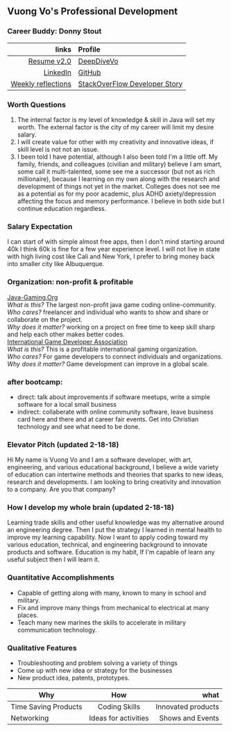 ## Vuong Vo's Professional Development

### Career Buddy: Donny Stout

| links | Profile |
|---------:|:--------|
| [Resume v2.0](vovo_resume_v2.0.pdf) | [DeepDiveVo](https://deepdivevo.com) |
| [LinkedIn](https://www.linkedin.com/in/vovo2/) | [GitHub](https://vvo2.github.io/) |
| [Weekly reflections](weekly.md) | [StackOverFlow Developer Story](https://stackoverflow.com/story/vovo) |

### Worth Questions
1.  The internal factor is my level of knowledge & skill in Java will set my worth.  The external factor is the city of my career will limit my desire salary.
2.  I will create value for other with my creativity and innovative ideas, if skill level is not not an issue.
3.  I been told I have potential, although I also been told I'm a little off. My family, friends, and colleagues (civilian and military) believe I am smart, some call it multi-talented, some see me a successor (but not as rich millionaire), because I learning on my own along with the research and development of things not yet in the market. Colleges does not see me as a potential as for my poor academic, plus ADHD axiety/depression affecting the focus and memory performance.  I believe in both side but I continue education regardless. 

### Salary Expectation
I can start of with simple almost free apps, then I don't mind starting around 40k I think 60k is fine for a few year experience level.  I will not live in state with high living cost like Cali and New York, I prefer to bring money back into smaller city like Albuquerque.

### Organization: non-profit & profitable
[Java-Gaming.Org](http://www.java-gaming.org/)   
*What is this?*   The largest non-profit java game coding online-community.   
*Who cares?*   freelancer and individual who wants to show and share or collaborate on the project.   
*Why does it matter?*   working on a project on free time to keep skill sharp and help each other makes better codes.   
[International Game Developer Association](https://www.igda.org/)   
*What is this?*   This is a profitable international gaming organization.   
*Who cares?*   For game developers to connect individuals and organizations.   
*Why does it matter?*   Game development can improve in a global scale.   

### after bootcamp:
* direct: talk about improvements if software meetups, write a simple software for a local small business
* indirect: collaberate with online community software, leave business card here and there and at career fair events. Get into Christian technology and see what need to be done.


### Elevator Pitch (updated 2-18-18)
Hi My name is Vuong Vo and I am a software developer, with art, engineering, and various educational background, I believe a wide variety of education can intertwine methods and theories that sparks to new ideas, research and developments. I am looking to bring creativity and innovation to a company.  Are you that company?

### How I develop my whole brain (updated 2-18-18)
Learning trade skills and other useful knowledge was my alternative around an engineering degree. Then I put the strategy I learned in mental health to improve my learning capability. Now I want to apply coding toward my various education, technical, and engineering background to innovate products and software. Education is my habit, If I'm capable of learn any useful subject then I will learn it.

### Quantitative Accomplishments
* Capable of getting along with many, known to many in school and military.
* Fix and improve many things from mechanical to electrical at many places.
* Teach many new marines the skills to accelerate in military communication technology.

### Qualitative Features
* Troubleshooting and problem solving a variety of things
* Come up with new idea or strategy for the businesses
* New product idea, patents, prototypes.

| Why       | How       | what     |
| --------- |:---------:| --------:|
| Time Saving Products | Coding Skills | Innovated products |
| Networking | Ideas for activities | Shows and Events |
